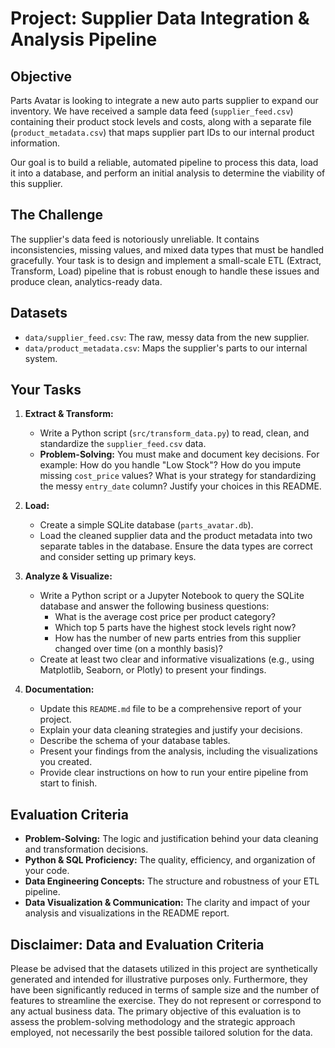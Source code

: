 
# Project: Supplier Data Integration & Analysis Pipeline

## Objective
Parts Avatar is looking to integrate a new auto parts supplier to expand our inventory. We have received a sample data feed (`supplier_feed.csv`) containing their product stock levels and costs, along with a separate file (`product_metadata.csv`) that maps supplier part IDs to our internal product information.

Our goal is to build a reliable, automated pipeline to process this data, load it into a database, and perform an initial analysis to determine the viability of this supplier.

## The Challenge
The supplier's data feed is notoriously unreliable. It contains inconsistencies, missing values, and mixed data types that must be handled gracefully. Your task is to design and implement a small-scale ETL (Extract, Transform, Load) pipeline that is robust enough to handle these issues and produce clean, analytics-ready data.

## Datasets
* `data/supplier_feed.csv`: The raw, messy data from the new supplier.
* `data/product_metadata.csv`: Maps the supplier's parts to our internal system.

## Your Tasks
1.  **Extract & Transform:**
    * Write a Python script (`src/transform_data.py`) to read, clean, and standardize the `supplier_feed.csv` data.
    * **Problem-Solving:** You must make and document key decisions. For example: How do you handle "Low Stock"? How do you impute missing `cost_price` values? What is your strategy for standardizing the messy `entry_date` column? Justify your choices in this README.

2.  **Load:**
    * Create a simple SQLite database (`parts_avatar.db`).
    * Load the cleaned supplier data and the product metadata into two separate tables in the database. Ensure the data types are correct and consider setting up primary keys.

3.  **Analyze & Visualize:**
    * Write a Python script or a Jupyter Notebook to query the SQLite database and answer the following business questions:
        * What is the average cost price per product category?
        * Which top 5 parts have the highest stock levels right now?
        * How has the number of new parts entries from this supplier changed over time (on a monthly basis)?
    * Create at least two clear and informative visualizations (e.g., using Matplotlib, Seaborn, or Plotly) to present your findings.

4.  **Documentation:**
    * Update this `README.md` file to be a comprehensive report of your project.
    * Explain your data cleaning strategies and justify your decisions.
    * Describe the schema of your database tables.
    * Present your findings from the analysis, including the visualizations you created.
    * Provide clear instructions on how to run your entire pipeline from start to finish.

## Evaluation Criteria
* **Problem-Solving:** The logic and justification behind your data cleaning and transformation decisions.
* **Python & SQL Proficiency:** The quality, efficiency, and organization of your code.
* **Data Engineering Concepts:** The structure and robustness of your ETL pipeline.
* **Data Visualization & Communication:** The clarity and impact of your analysis and visualizations in the README report.

## Disclaimer: Data and Evaluation Criteria
Please be advised that the datasets utilized in this project are synthetically generated and intended for illustrative purposes only. Furthermore, they have been significantly reduced in terms of sample size and the number of features to streamline the exercise. They do not represent or correspond to any actual business data. The primary objective of this evaluation is to assess the problem-solving methodology and the strategic approach employed, not necessarily the best possible tailored solution for the data. 
